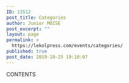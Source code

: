 ```yaml
---
ID: 13512
post_title: Categories
author: Junior MOISE
post_excerpt: ""
layout: page
permalink: >
  https://lekolpress.com/events/categories/
published: true
post_date: 2019-10-25 19:10:07
---
```

CONTENTS